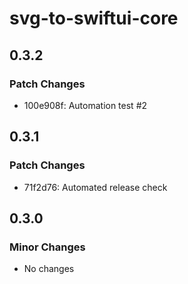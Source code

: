# svg-to-swiftui-core

## 0.3.2

### Patch Changes

- 100e908f: Automation test #2

## 0.3.1

### Patch Changes

- 71f2d76: Automated release check

## 0.3.0

### Minor Changes

- No changes
